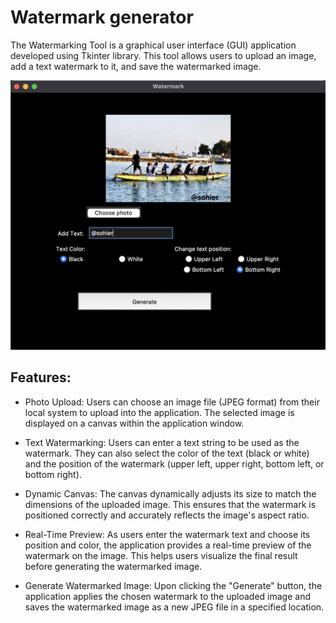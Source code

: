 # Watermark generator
The Watermarking Tool is a graphical user interface (GUI) application developed using  Tkinter library. This tool allows users to upload an image, add a text watermark to it, and save the watermarked image.

<img src="screenshot.png">

## Features:

- Photo Upload: Users can choose an image file (JPEG format) from their local system to upload into the application. The selected image is displayed on a canvas within the application window.

- Text Watermarking: Users can enter a text string to be used as the watermark. They can also select the color of the text (black or white) and the position of the watermark (upper left, upper right, bottom left, or bottom right).

- Dynamic Canvas: The canvas dynamically adjusts its size to match the dimensions of the uploaded image. This ensures that the watermark is positioned correctly and accurately reflects the image's aspect ratio.

- Real-Time Preview: As users enter the watermark text and choose its position and color, the application provides a real-time preview of the watermark on the image. This helps users visualize the final result before generating the watermarked image.

- Generate Watermarked Image: Upon clicking the "Generate" button, the application applies the chosen watermark to the uploaded image and saves the watermarked image as a new JPEG file in a specified location.

